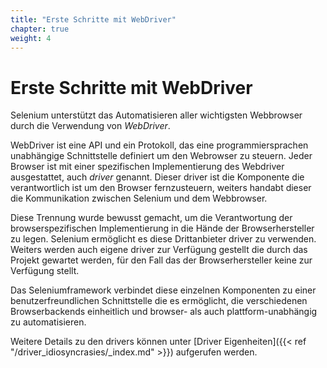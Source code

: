 ```yaml
---
title: "Erste Schritte mit WebDriver"
chapter: true
weight: 4
---
```


# Erste Schritte mit WebDriver


Selenium unterstützt das Automatisieren aller wichtigsten Webbrowser 
durch die Verwendung von _WebDriver_.

WebDriver ist eine API und ein Protokoll, das eine programmiersprachen 
unabhängige Schnittstelle definiert um den Webrowser zu steuern.
Jeder Browser ist mit einer spezifischen Implementierung des Webdriver
ausgestattet, auch *driver* genannt. Dieser driver ist die Komponente
die verantwortlich ist um den Browser fernzusteuern, weiters handabt dieser 
die Kommunikation zwischen Selenium und dem Webbrowser.

Diese Trennung wurde bewusst gemacht, um die Verantwortung der 
browserspezifischen Implementierung in die Hände der Browserhersteller
zu legen. Selenium ermöglicht es diese Drittanbieter driver zu verwenden.
Weiters werden auch eigene driver zur Verfügung gestellt die durch
das Projekt gewartet werden, für den Fall das der Browserhersteller
keine zur Verfügung stellt.

Das Seleniumframework verbindet diese einzelnen Komponenten zu einer
benutzerfreundlichen Schnittstelle die es ermöglicht, die verschiedenen 
Browserbackends einheitlich und browser- als auch plattform-unabhängig 
zu automatisieren.

Weitere Details zu den drivers können unter 
[Driver Eigenheiten]({{< ref "/driver_idiosyncrasies/_index.md" >}}) 
aufgerufen werden.